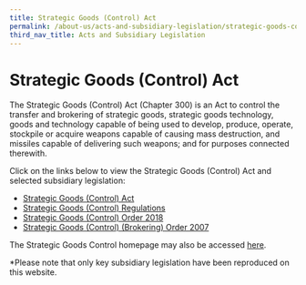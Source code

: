 ```yaml
---
title: Strategic Goods (Control) Act
permalink: /about-us/acts-and-subsidiary-legislation/strategic-goods-control-act
third_nav_title: Acts and Subsidiary Legislation
---
```

# Strategic Goods (Control) Act

The Strategic Goods (Control) Act (Chapter 300) is an Act to control the transfer and brokering of strategic goods, strategic goods technology, goods and technology capable of being used to develop, produce, operate, stockpile or acquire weapons capable of causing mass destruction, and missiles capable of delivering such weapons; and for purposes connected therewith.

Click on the links below to view the Strategic Goods (Control) Act and selected subsidiary legislation:

-   [Strategic Goods (Control) Act](https://sso.agc.gov.sg/Act/SGCA2002)
-   [Strategic Goods (Control) Regulations](https://sso.agc.gov.sg/SL/SGCA2002-RG1)
-   [Strategic Goods (Control) Order 2018](https://sso.agc.gov.sg/SL-Supp/S536-2018/Published/20180904?DocDate=20180904)
-   [Strategic Goods (Control) (Brokering) Order 2007](https://sso.agc.gov.sg/SL/SGCA2002-S640-2007)

The Strategic Goods Control homepage may also be accessed [here](https://singapore-customs-staging.netlify.app/businesses/strategic-goods-control/legislation).

*Please note that only key subsidiary legislation have been reproduced on this website.
